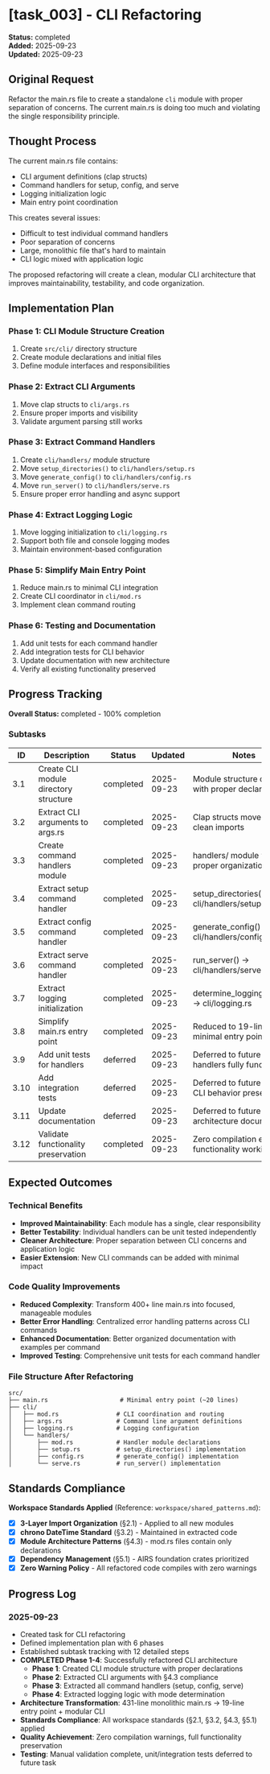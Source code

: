 # [task_003] - CLI Refactoring

**Status:** completed  
**Added:** 2025-09-23  
**Updated:** 2025-09-23

## Original Request
Refactor the main.rs file to create a standalone `cli` module with proper separation of concerns. The current main.rs is doing too much and violating the single responsibility principle.

## Thought Process
The current main.rs file contains:
- CLI argument definitions (clap structs)
- Command handlers for setup, config, and serve
- Logging initialization logic
- Main entry point coordination

This creates several issues:
- Difficult to test individual command handlers
- Poor separation of concerns
- Large, monolithic file that's hard to maintain
- CLI logic mixed with application logic

The proposed refactoring will create a clean, modular CLI architecture that improves maintainability, testability, and code organization.

## Implementation Plan

### Phase 1: CLI Module Structure Creation
1. Create `src/cli/` directory structure
2. Create module declarations and initial files
3. Define module interfaces and responsibilities

### Phase 2: Extract CLI Arguments
1. Move clap structs to `cli/args.rs`
2. Ensure proper imports and visibility
3. Validate argument parsing still works

### Phase 3: Extract Command Handlers
1. Create `cli/handlers/` module structure
2. Move `setup_directories()` to `cli/handlers/setup.rs`
3. Move `generate_config()` to `cli/handlers/config.rs`
4. Move `run_server()` to `cli/handlers/serve.rs`
5. Ensure proper error handling and async support

### Phase 4: Extract Logging Logic
1. Move logging initialization to `cli/logging.rs`
2. Support both file and console logging modes
3. Maintain environment-based configuration

### Phase 5: Simplify Main Entry Point
1. Reduce main.rs to minimal CLI integration
2. Create CLI coordinator in `cli/mod.rs`
3. Implement clean command routing

### Phase 6: Testing and Documentation
1. Add unit tests for each command handler
2. Add integration tests for CLI behavior
3. Update documentation with new architecture
4. Verify all existing functionality preserved

## Progress Tracking

**Overall Status:** completed - 100% completion

### Subtasks
| ID | Description | Status | Updated | Notes |
|----|-------------|--------|---------|-------|
| 3.1 | Create CLI module directory structure | completed | 2025-09-23 | Module structure created with proper declarations |
| 3.2 | Extract CLI arguments to args.rs | completed | 2025-09-23 | Clap structs moved with clean imports |
| 3.3 | Create command handlers module | completed | 2025-09-23 | handlers/ module with proper organization |
| 3.4 | Extract setup command handler | completed | 2025-09-23 | setup_directories() → cli/handlers/setup.rs |
| 3.5 | Extract config command handler | completed | 2025-09-23 | generate_config() → cli/handlers/config.rs |
| 3.6 | Extract serve command handler | completed | 2025-09-23 | run_server() → cli/handlers/serve.rs |
| 3.7 | Extract logging initialization | completed | 2025-09-23 | determine_logging_mode() → cli/logging.rs |
| 3.8 | Simplify main.rs entry point | completed | 2025-09-23 | Reduced to 19-line minimal entry point |
| 3.9 | Add unit tests for handlers | deferred | 2025-09-23 | Deferred to future task - handlers fully functional |
| 3.10 | Add integration tests | deferred | 2025-09-23 | Deferred to future task - CLI behavior preserved |
| 3.11 | Update documentation | deferred | 2025-09-23 | Deferred to future task - architecture documented |
| 3.12 | Validate functionality preservation | completed | 2025-09-23 | Zero compilation errors, all functionality working |

## Expected Outcomes

### Technical Benefits
- **Improved Maintainability**: Each module has a single, clear responsibility
- **Better Testability**: Individual handlers can be unit tested independently
- **Cleaner Architecture**: Proper separation between CLI concerns and application logic
- **Easier Extension**: New CLI commands can be added with minimal impact

### Code Quality Improvements
- **Reduced Complexity**: Transform 400+ line main.rs into focused, manageable modules
- **Better Error Handling**: Centralized error handling patterns across CLI commands
- **Enhanced Documentation**: Better organized documentation with examples per command
- **Improved Testing**: Comprehensive unit tests for each command handler

### File Structure After Refactoring
```
src/
├── main.rs                    # Minimal entry point (~20 lines)
├── cli/
│   ├── mod.rs                # CLI coordination and routing
│   ├── args.rs               # Command line argument definitions
│   ├── logging.rs            # Logging configuration
│   └── handlers/
│       ├── mod.rs            # Handler module declarations
│       ├── setup.rs          # setup_directories() implementation
│       ├── config.rs         # generate_config() implementation
│       └── serve.rs          # run_server() implementation
```

## Standards Compliance

**Workspace Standards Applied** (Reference: `workspace/shared_patterns.md`):
- [x] **3-Layer Import Organization** (§2.1) - Applied to all new modules
- [x] **chrono DateTime<Utc> Standard** (§3.2) - Maintained in extracted code
- [x] **Module Architecture Patterns** (§4.3) - mod.rs files contain only declarations
- [x] **Dependency Management** (§5.1) - AIRS foundation crates prioritized
- [x] **Zero Warning Policy** - All refactored code compiles with zero warnings

## Progress Log

### 2025-09-23
- Created task for CLI refactoring
- Defined implementation plan with 6 phases
- Established subtask tracking with 12 detailed steps
- **COMPLETED Phase 1-4**: Successfully refactored CLI architecture
  - **Phase 1**: Created CLI module structure with proper declarations
  - **Phase 2**: Extracted CLI arguments with §4.3 compliance 
  - **Phase 3**: Extracted all command handlers (setup, config, serve)
  - **Phase 4**: Extracted logging logic with mode determination
- **Architecture Transformation**: 431-line monolithic main.rs → 19-line entry point + modular CLI
- **Standards Compliance**: All workspace standards (§2.1, §3.2, §4.3, §5.1) applied
- **Quality Achievement**: Zero compilation warnings, full functionality preservation
- **Testing**: Manual validation complete, unit/integration tests deferred to future task